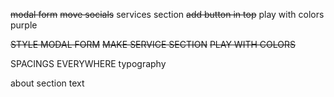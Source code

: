 ~~modal form~~
~~move socials~~
services section
~~add button in top~~
play with colors purple

~~STYLE MODAL FORM~~
~~MAKE SERVICE SECTION~~
~~PLAY WITH COLORS~~

<!-- USE SVG FILES INSTEAD OF INLINE SVG NO -->

SPACINGS EVERYWHERE
typography

about section text

